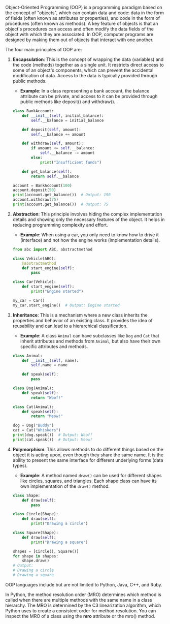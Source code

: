 Object-Oriented Programming (OOP) is a programming paradigm based on the concept of "objects", which can contain data and code: data in the form of fields (often known as attributes or properties), and code in the form of procedures (often known as methods). A key feature of objects is that an object's procedures can access and often modify the data fields of the object with which they are associated. In OOP, computer programs are designed by making them out of objects that interact with one another.

The four main principles of OOP are:

1. **Encapsulation**: This is the concept of wrapping the data (variables) and the code (methods) together as a single unit. It restricts direct access to some of an object's components, which can prevent the accidental modification of data. Access to the data is typically provided through public methods.
   - **Example**: In a class representing a bank account, the balance attribute can be private, and access to it can be provided through public methods like deposit() and withdraw().
   ```python
   class BankAccount:
       def __init__(self, initial_balance):
           self.__balance = initial_balance

       def deposit(self, amount):
           self.__balance += amount

       def withdraw(self, amount):
           if amount <= self.__balance:
               self.__balance -= amount
           else:
               print("Insufficient funds")

       def get_balance(self):
           return self.__balance

   account = BankAccount(100)
   account.deposit(50)
   print(account.get_balance())  # Output: 150
   account.withdraw(75)
   print(account.get_balance())  # Output: 75
   ```

2. **Abstraction**: This principle involves hiding the complex implementation details and showing only the necessary features of the object. It helps in reducing programming complexity and effort.
   - **Example**: When using a car, you only need to know how to drive it (interface) and not how the engine works (implementation details).
   ```python
   from abc import ABC, abstractmethod

   class Vehicle(ABC):
       @abstractmethod
       def start_engine(self):
           pass

   class Car(Vehicle):
       def start_engine(self):
           print("Engine started")

   my_car = Car()
   my_car.start_engine()  # Output: Engine started
   ```

3. **Inheritance**: This is a mechanism where a new class inherits the properties and behavior of an existing class. It provides the idea of reusability and can lead to a hierarchical classification.
   - **Example**: A class `Animal` can have subclasses like `Dog` and `Cat` that inherit attributes and methods from `Animal`, but also have their own specific attributes and methods.
   ```python
   class Animal:
       def __init__(self, name):
           self.name = name

       def speak(self):
           pass

   class Dog(Animal):
       def speak(self):
           return "Woof!"

   class Cat(Animal):
       def speak(self):
           return "Meow!"

   dog = Dog("Buddy")
   cat = Cat("Whiskers")
   print(dog.speak())  # Output: Woof!
   print(cat.speak())  # Output: Meow!
   ```

4. **Polymorphism**: This allows methods to do different things based on the object it is acting upon, even though they share the same name. It is the ability to present the same interface for different underlying forms (data types).
   - **Example**: A method named `draw()` can be used for different shapes like circles, squares, and triangles. Each shape class can have its own implementation of the `draw()` method.
   ```python
   class Shape:
       def draw(self):
           pass

   class Circle(Shape):
       def draw(self):
           print("Drawing a circle")

   class Square(Shape):
       def draw(self):
           print("Drawing a square")

   shapes = [Circle(), Square()]
   for shape in shapes:
       shape.draw()
   # Output:
   # Drawing a circle
   # Drawing a square
   ```

OOP languages include but are not limited to Python, Java, C++, and Ruby.

In Python, the method resolution order (MRO) determines which method is called when there are multiple methods with the same name in a class hierarchy. The MRO is determined by the C3 linearization algorithm, which Python uses to create a consistent order for method resolution.
You can inspect the MRO of a class using the __mro__ attribute or the mro() method.